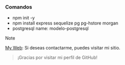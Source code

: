 ### Comandos

- npm init -y
- npm install express sequelize pg pg-hstore morgan
- postgresql name: modelo-postgresql

> [!NOTE]
[My Web](https://freeluckperson.github.io/my-web-gh-pages/): Si deseas contactarme, puedes visitar mi sitio.

> ¡Gracias por visitar mi perfil de GitHub!
